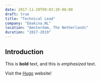 ```yaml
---
date: 2017-11-20T09:03:20-08:00
draft: true
title: "Technical Lead"
company: "Emakina.NL"
location: "Amsterdam, The Netherlands"
duration: "2017-2019"
---
```

## Introduction

This is **bold** text, and this is *emphasized* text.

Visit the [Hugo](https://gohugo.io) website!